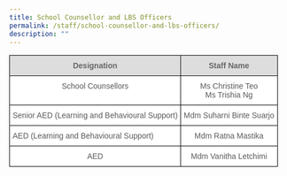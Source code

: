 ```yaml
---
title: School Counsellor and LBS Officers
permalink: /staff/school-counsellor-and-lbs-officers/
description: ""
---
```

<style type="text/css">
.tg  {border-collapse:collapse;border-spacing:0;}
.tg td{border-color:black;border-style:solid;border-width:1px;font-family:Arial, sans-serif;font-size:14px;
  overflow:hidden;padding:10px 5px;word-break:normal;}
.tg th{border-color:black;border-style:solid;border-width:1px;font-family:Arial, sans-serif;font-size:14px;
  font-weight:normal;overflow:hidden;padding:10px 5px;word-break:normal;}
.tg .tg-mzni{background-color:#FFF;color:#58595B;text-align:left;vertical-align:top}
.tg .tg-imuo{background-color:#FFF;color:#58595B;text-align:center;vertical-align:top}
.tg .tg-feqv{background-color:#DDD;color:#666;font-weight:bold;text-align:center;vertical-align:middle}
</style>
<table class="tg">
<tbody>
  <tr>
    <td class="tg-feqv"><span style="color:#666;background-color:#DDD">Designation</span></td>
    <td class="tg-feqv"><span style="color:#666;background-color:#DDD">Staff Name</span></td>
  </tr>
  <tr>
    <td class="tg-imuo"><span style="font-weight:normal">School Counsellors</span></td>
    <td class="tg-imuo"><span style="font-weight:normal">Ms Christine Teo</span><br><span style="font-weight:normal">Ms Trishia Ng</span></td>
  </tr>
  <tr>
    <td class="tg-imuo"><span style="font-weight:normal">Senior AED (Learning and Behavioural Support)</span></td>
    <td class="tg-imuo"><span style="font-weight:normal">Mdm Suharni Binte Suarjo</span></td>
  </tr>
  <tr>
    <td class="tg-mzni">AED (Learning and Behavioural Support) </td>
    <td class="tg-imuo">Mdm Ratna Mastika </td>
  </tr>
  <tr>
    <td class="tg-imuo">AED </td>
    <td class="tg-imuo">Mdm Vanitha Letchimi </td>
  </tr>
</tbody>
</table>